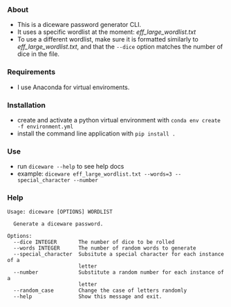 ### About
- This is a diceware password generator CLI.
- It uses a specific wordlist at the moment: *eff_large_wordlist.txt*
- To use a different wordlist, make sure it is formatted similarly to *eff_large_wordlist.txt*,
and that the `--dice` option matches the number of dice in the file.

### Requirements
- I use Anaconda for virtual enviroments.

### Installation
- create and activate a python virtual environment with `conda env create -f environment.yml`
- install the command line application with `pip install .`

### Use
- run `diceware --help` to see help docs
- example: `diceware eff_large_wordlist.txt --words=3 --special_character --number`

### Help

```
Usage: diceware [OPTIONS] WORDLIST

  Generate a diceware password.

Options:
  --dice INTEGER       The number of dice to be rolled
  --words INTEGER      The number of random words to generate
  --special_character  Subsitute a special character for each instance of a
                       letter
  --number             Substitute a random number for each instance of a
                       letter
  --random_case        Change the case of letters randomly
  --help               Show this message and exit.
```
